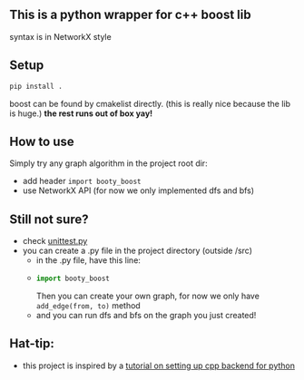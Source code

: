 ## This is a python wrapper for c++ boost lib
syntax is in NetworkX style 

## Setup
```bash
pip install .
```

boost can be found by cmakelist directly.
(this is really nice because the lib is huge.)
**the rest runs out of box yay!**


## How to use
Simply try any graph algorithm in the project root dir:
- add header ```import booty_boost``` 
- use NetworkX API
(for now we only implemented dfs and bfs)

## Still not sure?
- check [unittest.py](python_graph_library/unittest.py)
- you can create a .py file in the project directory (outside /src)
  - in the .py file, have this line:
  - ```python
    import booty_boost
    ```
    Then you can create your own graph, for now we only have ``add_edge(from, to)`` method
  - and you can run dfs and bfs on the graph you just created!

## Hat-tip:
- this project is inspired by a [tutorial on setting up cpp backend for python](https://nanobind.readthedocs.io/en/latest/packaging.html)